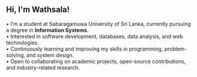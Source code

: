 ## Hi, I'm Wathsala!

• I’m a student at Sabaragamuwa University of Sri Lanka, currently pursuing a degree in **Information Systems**.    
• Interested in software development, databases, data analysis, and web technologies.  
• Continuously learning and improving my skills in programming, problem-solving, and system design.  
• Open to collaborating on academic projects, open-source contributions, and industry-related research.  

 

